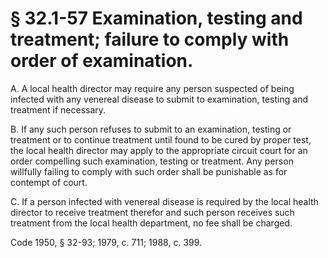 # § 32.1-57 Examination, testing and treatment; failure to comply with order of examination.

<p>A. A local health director may require any person suspected of being infected with any venereal disease to submit to examination, testing and treatment if necessary.</p><p>B. If any such person refuses to submit to an examination, testing or treatment or to continue treatment until found to be cured by proper test, the local health director may apply to the appropriate circuit court for an order compelling such examination, testing or treatment. Any person willfully failing to comply with such order shall be punishable as for contempt of court.</p><p>C. If a person infected with venereal disease is required by the local health director to receive treatment therefor and such person receives such treatment from the local health department, no fee shall be charged.</p><p>Code 1950, § 32-93; 1979, c. 711; 1988, c. 399.</p>